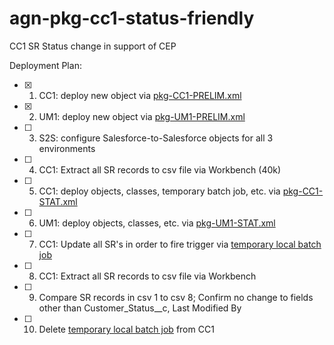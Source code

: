 agn-pkg-cc1-status-friendly
===========================

CC1 SR Status change in support of CEP


Deployment Plan:

- [x] 1. CC1: deploy new object via [pkg-CC1-PRELIM.xml](ant-packages/pkg-CC1-PRELIM.xml)

- [x] 2. UM1: deploy new object via [pkg-UM1-PRELIM.xml](ant-packages/pkg-UM1-PRELIM.xml)

- [ ] 3. S2S: configure Salesforce-to-Salesforce objects for all 3 environments

- [ ] 4. CC1: Extract all SR records to csv file via Workbench (40k)

- [ ] 5. CC1: deploy objects, classes, temporary batch job, etc. via [pkg-CC1-STAT.xml](ant-packages/pkg-CC1-STAT.xml)

- [ ] 6. UM1: deploy objects, classes, etc. via [pkg-UM1-STAT.xml](ant-packages/pkg-UM1-STAT.xml)

- [ ] 7. CC1: Update all SR's in order to fire trigger via [temporary local batch job](dev-console/cc1-touchSampleRecords.devconsole)

- [ ] 8. CC1: Extract all SR records to csv file via Workbench

- [ ] 9. Compare SR records in csv 1 to csv 8; Confirm no change to fields other than Customer_Status__c, Last Modified By

- [ ] 10. Delete [temporary local batch job](dev-console/cc1-touchSampleRecords.devconsole) from CC1
